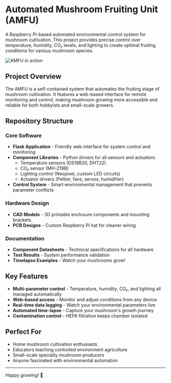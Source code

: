 # Automated Mushroom Fruiting Unit (AMFU)

A Raspberry Pi-based automated environmental control system for mushroom cultivation. This project provides precise control over temperature, humidity, CO₂ levels, and lighting to create optimal fruiting conditions for various mushroom species.

![AMFU in action](mushroom_results/mushroom_growth.gif) 

## Project Overview

The AMFU is a self-contained system that automates the fruiting stage of mushroom cultivation. It features a web-based interface for remote monitoring and control, making mushroom growing more accessible and reliable for both hobbyists and small-scale growers.

## Repository Structure

### Core Software
- **Flask Application** - Friendly web interface for system control and monitoring
- **Component Libraries** - Python drivers for all sensors and actuators:
  - Temperature sensors (DS18B20, DHT22)
  - CO₂ sensor (MH-Z19B) 
  - Lighting control (Neopixel, custom LED circuits)
  - Actuator drivers (Peltier, fans, servos, humidifier)
- **Control System** - Smart environmental management that prevents parameter conflicts

### Hardware Design
- **CAD Models** - 3D printable enclosure components and mounting brackets
- **PCB Designs** - Custom Raspberry Pi hat for cleaner wiring

### Documentation
- **Component Datasheets** - Technical specifications for all hardware
- **Test Results** - System performance validation
- **Timelapse Examples** - Watch your mushrooms grow!

## Key Features

- **Multi-parameter control** - Temperature, humidity, CO₂, and lighting all managed automatically
- **Web-based access** - Monitor and adjust conditions from any device
- **Real-time data logging** - Watch your environmental parameters live
- **Automated time-lapse** - Capture your mushroom's growth journey
- **Contamination control** - HEPA filtration keeps chamber isolated

## Perfect For

- Home mushroom cultivation enthusiasts
- Educators teaching controlled environment agriculture
- Small-scale specialty mushroom producers
- Anyone fascinated with environmental automation

---

*Happy growing!* 🍄
